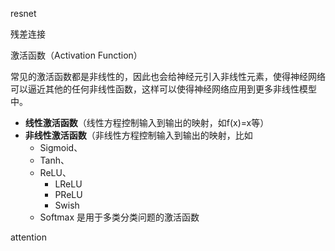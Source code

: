 resnet

残差连接

激活函数（Activation Function）

常见的激活函数都是非线性的，因此也会给神经元引入非线性元素，使得神经网络可以逼近其他的任何非线性函数，这样可以使得神经网络应用到更多非线性模型中。

- **线性激活函数**（线性方程控制输入到输出的映射，如f(x)=x等）
- **非线性激活函数**（非线性方程控制输入到输出的映射，比如
  - Sigmoid、
  - Tanh、
  - ReLU、
    - LReLU
    - PReLU
    - Swish
  - Softmax 是用于多类分类问题的激活函数

attention

